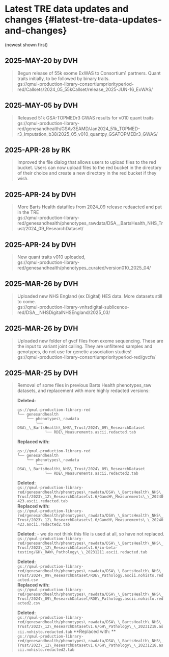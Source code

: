 # Latest TRE data updates and changes {#latest-tre-data-updates-and-changes}

(newest shown first)

## 2025-MAY-20 by DVH  
>    Begun release of 55k exome ExWAS to Consortium1 partners. Quant traits initially, to be followed by binary traits.  
gs://qmul-production-library-consortiumpriorityperiod-red/Callsets/2024\_05\_55kCallset/release\_2025-JUN-16\_ExWAS/

## 2025-MAY-05 by DVH  
>    Released 51k GSA-TOPMEDr3 GWAS results for v010 quant traits  
gs://qmul-production-library-red/genesandhealth/GSAv3EAMD/Jan2024\_51k\_TOPMED-r3\_Imputation\_b38/2025\_05\_v010\_quantpy\_GSATOPMEDr3\_GWAS/

## 2025-APR-28 by RK  
>    Improved the file dialog that allows users to upload files to the red bucket. Users can now upload files to the red bucket in the directory of their choice and create a new directory in the red bucket if they wish.

## 2025-APR-24 by DVH  
>    More Barts Health datafiles from 2024\_09 release redaacted and put in the TRE  
gs://qmul-production-library-red/genesandhealth/phenotypes\_rawdata/DSA\_\_BartsHealth\_NHS\_Trust/2024\_09\_ResearchDataset/

## 2025-APR-24 by DVH  
>    New quant traits v010 uploaded,   
gs://qmul-production-library-red/genesandhealth/phenotypes\_curated/version010\_2025\_04/

## 2025-MAR-26 by DVH  
>    Uploaded new NHS England (ex Digital) HES data. More datasets still to come.  
gs://qmul-production-library-vnhsdigital-sublicence-red/DSA\_\_NHSDigitalNHSEngland/2025\_03/

## 2025-MAR-26 by DVH  
>    Uploaded new folder of gvcf files from exome sequencing. These are the input to variant joint calling. They are unfiltered samples and genotypes, do not use for genetic association studies\!  
gs://qmul-production-library-consortiumpriorityperiod-red/gvcfs/

## 2025-MAR-25 by DVH  
>    Removal of some files in previous Barts Health phenotypes\_raw datasets, and replacement with more highly redacted versions:  
>  
>    **Deleted:**  
>    ```
>    gs://qmul-production-library-red
>    └── genesandhealth
>        └── phenotypes\_rawdata
>            └── DSA\_\_BartsHealth\_NHS\_Trust/2024\_09\_ResearchDataset
>                └── RDE\_Measurements.ascii.redacted.tab
>    ``` 
>    **Replaced with:**   
>   ```
>   gs://qmul-production-library-red
>   └── genesandhealth
>       └── phenotypes\_rawdata
>           └── DSA\_\_BartsHealth\_NHS\_Trust/2024\_09\_ResearchDataset
>               └── RDE\_Measurements.ascii.redacted2.tab
>   ```
> 
>    **Deleted:**  
>    `gs://qmul-production-library-red/genesandhealth/phenotypes\_rawdata/DSA\_\_BartsHealth\_NHS\_Trust/2023\_12\_ResearchDatasetv1.6/GandH\_Measurements\_\_20240423.ascii.redacted.tab`  
>    **Replaced with:**  
>    `gs://qmul-production-library-red/genesandhealth/phenotypes\_rawdata/DSA\_\_BartsHealth\_NHS\_Trust/2023\_12\_ResearchDatasetv1.6/GandH\_Measurements\_\_20240423.ascii.redacted2.tab`  
>
>    **Deleted:** \- we do not think this file is used at all, so have not replaced.  
>    `gs://qmul-production-library-red/genesandhealth/phenotypes\_rawdata/DSA\_\_BartsHealth\_NHS\_Trust/2023\_12\_ResearchDatasetv1.6/in-beta-testing/GH\_RAW\_Pathology\_\_20231211.ascii.redacted.tab`  
>
>    **Deleted:**  
>    `gs://qmul-production-library-red/genesandhealth/phenotypes\_rawdata/DSA\_\_BartsHealth\_NHS\_Trust/2024\_09\_ResearchDataset/RDE\_Pathology.ascii.nohisto.redacted.csv`  
>    **Replaced with:**  
>    `gs://qmul-production-library-red/genesandhealth/phenotypes\_rawdata/DSA\_\_BartsHealth\_NHS\_Trust/2024\_09\_ResearchDataset/RDE\_Pathology.ascii.nohisto.redacted2.csv`  
>
>    **Deleted:**  
>    `gs://qmul-production-library-red/genesandhealth/phenotypes\_rawdata/DSA\_\_BartsHealth\_NHS\_Trust/2023\_12\_ResearchDatasetv1.6/GH\_Pathology\_\_20231218.ascii.nohisto.redacted.tab`
>    **Replaced with: **  
>    `gs://qmul-production-library-red/genesandhealth/phenotypes\_rawdata/DSA\_\_BartsHealth\_NHS\_Trust/2023\_12\_ResearchDatasetv1.6/GH\_Pathology\_\_20231218.ascii.nohisto.redacted2.tab`
